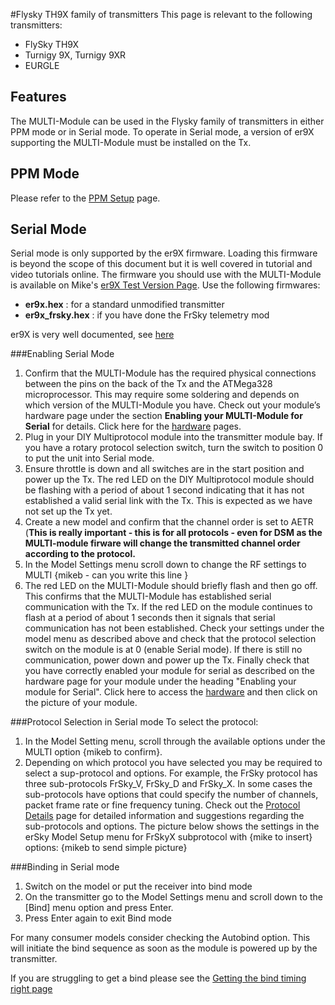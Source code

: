 #Flysky TH9X family of transmitters
This page is relevant to the following transmitters:
* FlySky TH9X
* Turnigy 9X, Turnigy 9XR
* EURGLE


## Features
The MULTI-Module can be used in the Flysky family of transmitters in either PPM mode or in Serial mode.  To operate in Serial mode, a version of er9X supporting the MULTI-Module must be installed on the Tx. 

## PPM Mode
Please refer to the [PPM Setup](PPM_Setup.md) page. 


## Serial Mode
Serial mode is only supported by the er9X firmware.  Loading this firmware is beyond the scope of this document but it is well covered in tutorial and video tutorials online. The firmware you should use with the MULTI-Module is available on Mike's [er9X Test Version Page](http://openrcforums.com/forum/viewtopic.php?f=5&t=4598). Use the following firmwares:  
 - **er9x.hex** : for a standard unmodified transmitter  
 - **er9x_frsky.hex** : if you have done the FrSky telemetry mod  
 
er9X is very well documented, see [here](http://openrcforums.com/forum/viewtopic.php?f=5&t=6473#p90349)

###Enabling Serial Mode
1. Confirm that the MULTI-Module has the required physical connections between the pins on the back of the Tx and the ATMega328 microprocessor.  This may require some soldering and depends on which version of the MULTI-Module you have.  Check out your module’s hardware page under the section **Enabling your MULTI-Module for Serial** for details. Click here for the [hardware](Hardware.md) pages.
1. Plug in your DIY Multiprotocol module into the transmitter module bay.  If you have a rotary protocol selection switch, turn the switch to position 0 to put the unit into Serial mode.  
1. Ensure throttle is down and all switches are in the start position and power up the Tx.  The red LED on the DIY Multiprotocol module should be flashing with a period of about 1 second indicating that it has not established a valid serial link with the Tx.  This is expected as we have not set up the Tx yet.
1.  Create a new model and confirm that the channel order is set to AETR (**This is really important - this is for all protocols - even for DSM as the MULTI-module firware will change the transmitted channel order according to the protocol.**  
1. In the Model Settings menu scroll down to change the RF settings to MULTI {mikeb - can you write this line }
1. The red LED on the MULTI-Module should briefly flash and then go off.  This confirms that the MULTI-Module has established serial communication with the Tx.  If the red LED on the module continues to flash at a period of about 1 seconds then it signals that serial communication has not been established.  Check your settings under the model menu as described above and check that the protocol selection switch on the module is at 0 (enable Serial mode).  If there is still no communication, power down and power up the Tx.  Finally check that you have correctly enabled your module for serial as described on the hardware page for your module under the heading "Enabling your module for Serial". Click here to access the [hardware](Hardware.md) and then click on the picture of your module.

###Protocol Selection in Serial mode
To select the protocol:
 1. In the Model Setting menu, scroll through the available options under the MULTI option {mikeb to confirm}.   
 1. Depending on which protocol you have selected you may be required to select a sup-protocol and options.  For example, the FrSky protocol has three sub-protocols FrSky_V, FrSky_D and FrSky_X.  In some cases the sub-protocols have options that could specify the number of channels, packet frame rate or fine frequency tuning. Check out the [Protocol Details](Protocol_Details.md) page for detailed information and suggestions regarding the sub-protocols and options. The picture below shows the settings in the erSky Model Setup menu for FrSkyX subprotocol with {mike to insert} options:
 {mikeb to send simple picture}

###Binding in Serial mode
1. Switch on the model or put the receiver into bind mode 
1. On the transmitter go to the Model Settings menu and scroll down to the [Bind] menu option and press Enter. 
1. Press Enter again to exit Bind mode 

For many consumer models consider checking the Autobind option.  This will initiate the bind sequence as soon as the module is powered up by the transmitter.

If you are struggling to get a bind please see the [Getting the bind timing right page](Bind_Timing.md)
